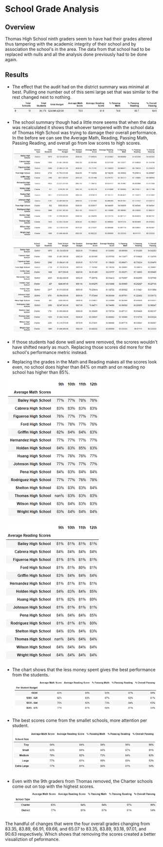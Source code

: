 # School Grade Analysis

## Overview
Thomas High School ninth graders seem to have had their grades altered thus tampering with the academic integrity of their school and by association the school's in the area. The data from that school had to be replaced with nulls and all the analysis done previously had to be done again.

## Results

* The effect that the audit had on the district summary was minimal at best. Pulling one number out of this semi large set that was similar to the rest changed next to nothing. ![District_Summary.png](https://github.com/Cyber-Wolfe/School_Analysis/blob/main/Resources/Pictures/District_Summary.PNG)

* The school summary though had a little more  seems that when the data was recalculated it shows that whoever tampered with the school data of Thomas High School was trying to damage their overall performance. In the before we can see the Average Math, Reading, Passing Math, Passing Reading, and overall go from low scores to high scores. ![Before_Audit_of_Thomas](https://github.com/Cyber-Wolfe/School_Analysis/blob/main/Resources/Pictures/Before_Audit_of_Thomas.PNG) ![After_Audit_of_Thomas](https://github.com/Cyber-Wolfe/School_Analysis/blob/main/Resources/Pictures/After_Audit_of_Thomas.PNG)

* If those students had done well and were removed, the scrores wouldn't have shifted nearly as much. Replacing those scores did more for the school's performance metric instead.

* Replacing the grades in the Math and Reading makes all the scores look even, no school does higher than 84% on math and on reading no school has higher than 85%.

![Average_Math_Scores](https://github.com/Cyber-Wolfe/School_Analysis/blob/main/Resources/Pictures/Average_Math_Scores.PNG) ![Average Reading Scores](https://github.com/Cyber-Wolfe/School_Analysis/blob/main/Resources/Pictures/Average%20Reading%20Scores.PNG)


* The chart shows that the less money spent gives the best performance from the students.
![Scores_by_school_spending](https://github.com/Cyber-Wolfe/School_Analysis/blob/main/Resources/Pictures/Scores_by_school_spending.PNG)

* The best scores come from the smallet schools, more attention per student.
![Scores_by_school_ize.PNG](https://github.com/Cyber-Wolfe/School_Analysis/blob/main/Resources/Pictures/Scores_by_school_ize.PNG)

* Even with the 9th graders from Thomas removed, the Charter schools come out on top with the highest scores.
![Scores_by_school_type.PNG](https://github.com/Cyber-Wolfe/School_Analysis/blob/main/Resources/Pictures/Scores_by_school_type.PNG)

The handful of changes that were the four overall grades changing from 83.35, 83.89, 66.91, 69.66, and 65.07 to 83.35, 83.89, 93.18, 97.01, and 90.63 respectively. Which shows that removing the scores created a better visualiztion of peformance.
